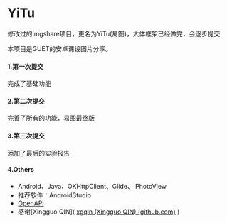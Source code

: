 # YiTu
修改过的imgshare项目，更名为YiTu(易图)，大体框架已经做完，会逐步提交

本项目是GUET的安卓课设图片分享。

#### 1.第一次提交
完成了基础功能

#### 2.第二次提交
完善了所有的功能，易图最终版

#### 3.第三次提交
添加了最后的实验报告

#### 4.Others

- Android、Java、OKHttpClient、Glide、 PhotoView
- 推荐软件：AndroidStudio
- [OpenAPI](http://47.107.52.7/api/home)
- 感谢[Xingguo QIN]( [xgqin (Xingguo QIN) (github.com)](https://github.com/xgqin) )
